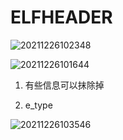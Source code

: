 # ELFHEADER

![20211226102348](https://cdn.jsdelivr.net/gh/nzcv/picgo/20211226102348.png)

![20211226101644](https://cdn.jsdelivr.net/gh/nzcv/picgo/20211226101644.png)

1. 有些信息可以抹除掉

2. e_type

![20211226103546](https://cdn.jsdelivr.net/gh/nzcv/picgo/20211226103546.png)